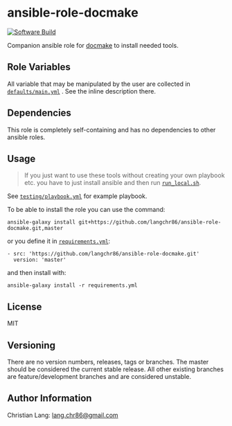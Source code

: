 ansible-role-docmake
====================

[![Software Build](https://github.com/langchr86/ansible-role-docmake/workflows/ansible_run/badge.svg)](https://github.com/langchr86/ansible-role-docmake/actions?query=workflow%3Aansible_run)

Companion ansible role for [docmake](https://github.com/langchr86/docmake) to install needed tools.


Role Variables
--------------

All variable that may be manipulated by the user are collected in [`defaults/main.yml`](defaults/main.yml) .
See the inline description there.


Dependencies
------------

This role is completely self-containing and has no dependencies to other ansible roles.


Usage
-----

> If you just want to use these tools without creating your own playbook etc.
> you have to just install ansible and then run [`run_local.sh`](run_local.sh).

See [`testing/playbook.yml`](testing/playbook.yml) for example playbook.

To be able to install the role you can use the command:

~~~
ansible-galaxy install git+https://github.com/langchr86/ansible-role-docmake.git,master
~~~

or you define it in [`requirements.yml`](https://docs.ansible.com/ansible/latest/galaxy/user_guide.html#installing-multiple-roles-from-a-file):

~~~
- src: 'https://github.com/langchr86/ansible-role-docmake.git'
  version: 'master'
~~~

and then install with:

~~~
ansible-galaxy install -r requirements.yml
~~~


License
-------

MIT


Versioning
----------

There are no version numbers, releases, tags or branches.
The master should be considered the current stable release.
All other existing branches are feature/development branches and are considered unstable.


Author Information
------------------

Christian Lang: [lang.chr86@gmail.com](mailto:lang.chr86@gmail.com)
